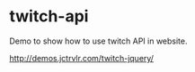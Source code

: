 # twitch-api
Demo to show how to use twitch API in website.

http://demos.jctrvlr.com/twitch-jquery/
